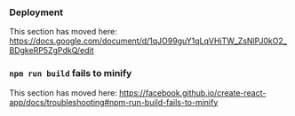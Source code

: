 ### Deployment

This section has moved here: https://docs.google.com/document/d/1qJO99guY1qLqVHiTW_ZsNlPJ0kO2_BDgkeRP5ZgPdkQ/edit

### `npm run build` fails to minify

This section has moved here: https://facebook.github.io/create-react-app/docs/troubleshooting#npm-run-build-fails-to-minify
